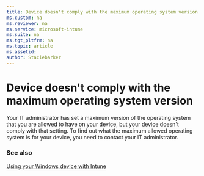 ```yaml
---
title: Device doesn't comply with the maximum operating system version
ms.custom: na
ms.reviewer: na
ms.service: microsoft-intune
ms.suite: na
ms.tgt_pltfrm: na
ms.topic: article
ms.assetid: 
author: Staciebarker
---
```


# Device doesn't comply with the maximum operating system version

Your IT administrator has set a maximum version of the operating system that you are allowed to have on your device, but your device doesn't comply with that setting. To find out what the maximum allowed operating system is for your device, you need to contact your IT administrator.

### See also
[Using your Windows device with Intune](using-your-windows-device-with-intune.md)